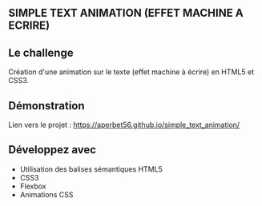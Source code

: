 ## SIMPLE TEXT ANIMATION (EFFET MACHINE A ECRIRE)

## Le challenge

Création d'une animation sur le texte (effet machine à écrire) en HTML5 et CSS3.

## Démonstration

Lien vers le projet : https://aperbet56.github.io/simple_text_animation/

## Développez avec

- Utilisation des balises sémantiques HTML5
- CSS3
- Flexbox
- Animations CSS
